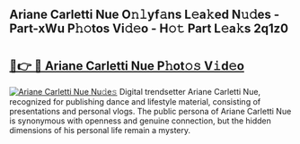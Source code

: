 ## Ariane Carletti Nue O𝚗𝚕yf𝚊ns L𝚎a𝚔ed N𝚞𝚍es - Part-xWu P𝚑𝚘tos Vi𝚍𝚎o - H𝚘𝚝 Part L𝚎a𝚔s 2q1z0

# <h2><a href="http://kfdfpom.oniu.top/?m=Ariane+Carletti+Nue">🔗👉 🔴 Ariane Carletti Nue P𝚑ot𝚘𝚜 V𝚒d𝚎o</a></h2>

[![Ariane Carletti Nue Nu𝚍e𝚜](https://i.imgur.com/0qMVB7G.gif)](http://kfdfpom.oniu.top/?m=Ariane+Carletti+Nue)
Digital trendsetter Ariane Carletti Nue, recognized for publishing dance and lifestyle material, consisting of presentations and personal vlogs. The public persona of Ariane Carletti Nue is synonymous with openness and genuine connection, but the hidden dimensions of his personal life remain a mystery.  
